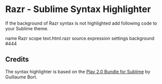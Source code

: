 # Razr - Sublime Syntax Highlighter

If the background of Razr syntax is not highlighted add following code to your Sublime theme. 

  <dict>
	  <key>name</key>
	  <string>Razr</string>
	  <key>scope</key>
	  <string>text.html.razr source.expression</string>
	  <key>settings</key>
		<dict>
			<key>background</key>
			<string>#444</string>
		</dict>
	</dict>

## Credits

The syntax highlighter is based on the [Play 2.0 Bundle for Sublime](https://github.com/guillaumebort/play2-sublimetext2) by Guillaume Bort.
